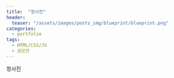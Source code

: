 ```yaml
---
title:  "청사진"
header:
  teaser: "/assets/images/posts_img/blueprint/blueprint.png"
categories:
  - portfolio
tags:
  - HTML/CSS/JS
  - 공모전
---
```


청사진